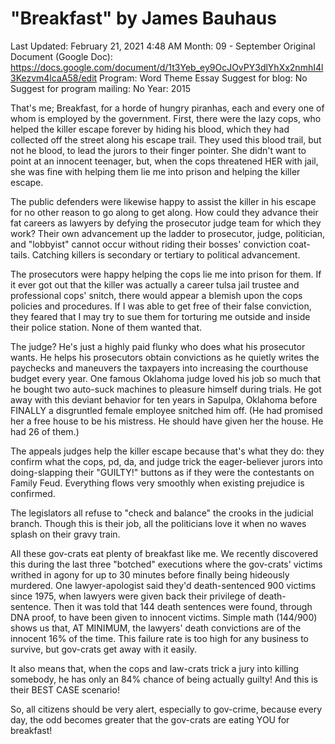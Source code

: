 # "Breakfast" by James Bauhaus

Last Updated: February 21, 2021 4:48 AM
Month: 09 - September
Original Document (Google Doc): https://docs.google.com/document/d/1t3Yeb_ey9OcJOvPY3dlYhXx2nmhI4l3Kezvm4lcaA58/edit
Program: Word Theme Essay
Suggest for blog: No
Suggest for program mailing: No
Year: 2015

That's me; Breakfast, for a horde of hungry piranhas, each and every one of whom is employed by the government. First, there were the lazy cops, who helped the killer escape forever by hiding his blood, which they had collected off the street along his escape trail. They used this blood trail, but not he blood, to lead the jurors to their finger pointer. She didn't want to point at an innocent teenager, but, when the cops threatened HER with jail, she was fine with helping them lie me into prison and helping the killer escape.

The public defenders were likewise happy to assist the killer in his escape for no other reason to go along to get along. How could they advance their fat careers as lawyers by defying the prosecutor judge team for which they work? Their own advancement up the ladder to prosecutor, judge, politician, and "lobbyist" cannot occur without riding their bosses' conviction coat-tails. Catching killers is secondary or tertiary to political advancement.

The prosecutors were happy helping the cops lie me into prison for them. If it ever got out that the killer was actually a career tulsa jail trustee and professional cops' snitch, there would appear a blemish upon the cops policies and procedures. If I was able to get free of their false conviction, they feared that I may try to sue them for torturing me outside and inside their police station. None of them wanted that.

The judge? He's just a highly paid flunky who does what his prosecutor wants. He helps his prosecutors obtain convictions as he quietly writes the paychecks and maneuvers the taxpayers into increasing the courthouse budget every year. One famous Oklahoma judge loved his job so much that he bought two auto-suck machines to pleasure himself during trials. He got away with this deviant behavior for ten years in Sapulpa, Oklahoma before FINALLY a disgruntled female employee snitched him off. (He had promised her a free house to be his mistress. He should have given her the house. He had 26 of them.)

The appeals judges help the killer escape because that's what they do: they confirm what the cops, pd, da, and judge trick the eager-believer jurors into doing-slapping their "GUILTY!" buttons as if they were the contestants on Family Feud. Everything flows very smoothly when existing prejudice is confirmed.

The legislators all refuse to "check and balance" the crooks in the judicial branch. Though this is their job, all the politicians love it when no waves splash on their gravy train.

All these gov-crats eat plenty of breakfast like me. We recently discovered this during the last three "botched" executions where the gov-crats' victims writhed in agony for up to 30 minutes before finally being hideously murdered. One lawyer-apologist said they'd death-sentenced 900 victims since 1975, when lawyers were given back their privilege of death-sentence. Then it was told that 144 death sentences were found, through DNA proof, to have been given to innocent victims. Simple math (144/900) shows us that, AT MINIMUM, the lawyers' death convictions are of the innocent 16% of the time. This failure rate is too high for any business to survive, but gov-crats get away with it easily.

It also means that, when the cops and law-crats trick a jury into killing somebody, he has only an 84% chance of being actually guilty! And this is their BEST CASE scenario!

So, all citizens should be very alert, especially to gov-crime, because every day, the odd becomes greater that the gov-crats are eating YOU for breakfast!